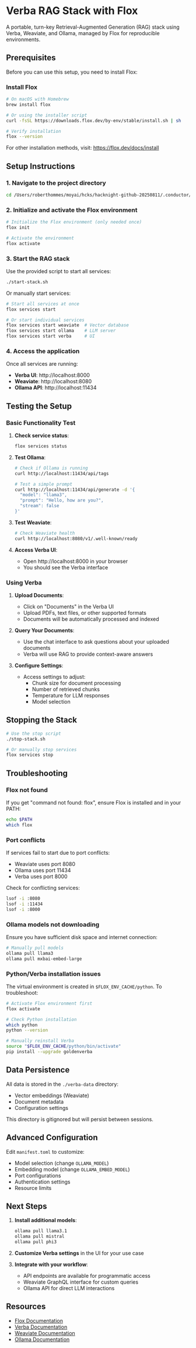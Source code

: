 # Verba RAG Stack with Flox

A portable, turn-key Retrieval-Augmented Generation (RAG) stack using Verba, Weaviate, and Ollama, managed by Flox for reproducible environments.

## Prerequisites

Before you can use this setup, you need to install Flox:

### Install Flox

```bash
# On macOS with Homebrew
brew install flox

# Or using the installer script
curl -fsSL https://downloads.flox.dev/by-env/stable/install.sh | sh

# Verify installation
flox --version
```

For other installation methods, visit: https://flox.dev/docs/install

## Setup Instructions

### 1. Navigate to the project directory

```bash
cd /Users/roberthommes/moyai/hcks/hacknight-github-20250811/.conductor/phoenix/verba
```

### 2. Initialize and activate the Flox environment

```bash
# Initialize the Flox environment (only needed once)
flox init

# Activate the environment
flox activate
```

### 3. Start the RAG stack

Use the provided script to start all services:

```bash
./start-stack.sh
```

Or manually start services:

```bash
# Start all services at once
flox services start

# Or start individual services
flox services start weaviate  # Vector database
flox services start ollama    # LLM server
flox services start verba     # UI
```

### 4. Access the application

Once all services are running:
- **Verba UI**: http://localhost:8000
- **Weaviate**: http://localhost:8080
- **Ollama API**: http://localhost:11434

## Testing the Setup

### Basic Functionality Test

1. **Check service status**:
   ```bash
   flox services status
   ```

2. **Test Ollama**:
   ```bash
   # Check if Ollama is running
   curl http://localhost:11434/api/tags
   
   # Test a simple prompt
   curl http://localhost:11434/api/generate -d '{
     "model": "llama3",
     "prompt": "Hello, how are you?",
     "stream": false
   }'
   ```

3. **Test Weaviate**:
   ```bash
   # Check Weaviate health
   curl http://localhost:8080/v1/.well-known/ready
   ```

4. **Access Verba UI**:
   - Open http://localhost:8000 in your browser
   - You should see the Verba interface

### Using Verba

1. **Upload Documents**:
   - Click on "Documents" in the Verba UI
   - Upload PDFs, text files, or other supported formats
   - Documents will be automatically processed and indexed

2. **Query Your Documents**:
   - Use the chat interface to ask questions about your uploaded documents
   - Verba will use RAG to provide context-aware answers

3. **Configure Settings**:
   - Access settings to adjust:
     - Chunk size for document processing
     - Number of retrieved chunks
     - Temperature for LLM responses
     - Model selection

## Stopping the Stack

```bash
# Use the stop script
./stop-stack.sh

# Or manually stop services
flox services stop
```

## Troubleshooting

### Flox not found
If you get "command not found: flox", ensure Flox is installed and in your PATH:
```bash
echo $PATH
which flox
```

### Port conflicts
If services fail to start due to port conflicts:
- Weaviate uses port 8080
- Ollama uses port 11434
- Verba uses port 8000

Check for conflicting services:
```bash
lsof -i :8080
lsof -i :11434
lsof -i :8000
```

### Ollama models not downloading
Ensure you have sufficient disk space and internet connection:
```bash
# Manually pull models
ollama pull llama3
ollama pull mxbai-embed-large
```

### Python/Verba installation issues
The virtual environment is created in `$FLOX_ENV_CACHE/python`. To troubleshoot:
```bash
# Activate Flox environment first
flox activate

# Check Python installation
which python
python --version

# Manually reinstall Verba
source "$FLOX_ENV_CACHE/python/bin/activate"
pip install --upgrade goldenverba
```

## Data Persistence

All data is stored in the `./verba-data` directory:
- Vector embeddings (Weaviate)
- Document metadata
- Configuration settings

This directory is gitignored but will persist between sessions.

## Advanced Configuration

Edit `manifest.toml` to customize:
- Model selection (change `OLLAMA_MODEL`)
- Embedding model (change `OLLAMA_EMBED_MODEL`)
- Port configurations
- Authentication settings
- Resource limits

## Next Steps

1. **Install additional models**:
   ```bash
   ollama pull llama3.1
   ollama pull mistral
   ollama pull phi3
   ```

2. **Customize Verba settings** in the UI for your use case

3. **Integrate with your workflow**:
   - API endpoints are available for programmatic access
   - Weaviate GraphQL interface for custom queries
   - Ollama API for direct LLM interactions

## Resources

- [Flox Documentation](https://flox.dev/docs)
- [Verba Documentation](https://github.com/weaviate/verba)
- [Weaviate Documentation](https://weaviate.io/developers/weaviate)
- [Ollama Documentation](https://ollama.ai/docs)